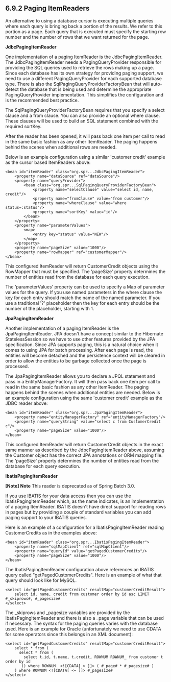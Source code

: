 ## 6.9.2 Paging ItemReaders ##

An alternative to using a database cursor is executing multiple queries where each query is bringing back a portion of the results. We refer to this portion as a page. Each query that is executed must specify the starting row number and the number of rows that we want returned for the page.

**JdbcPagingItemReader**

One implementation of a paging ItemReader is the JdbcPagingItemReader. The JdbcPagingItemReader needs a PagingQueryProvider responsible for providing the SQL queries used to retrieve the rows making up a page. Since each database has its own strategy for providing paging support, we need to use a different PagingQueryProvider for each supported database type. There is also the SqlPagingQueryProviderFactoryBean that will auto-detect the database that is being used and determine the appropriate PagingQueryProvider implementation. This simplifies the configuration and is the recommended best practice.

The SqlPagingQueryProviderFactoryBean requires that you specify a select clause and a from clause. You can also provide an optional where clause. These clauses will be used to build an SQL statement combined with the required sortKey.

After the reader has been opened, it will pass back one item per call to read in the same basic fashion as any other ItemReader. The paging happens behind the scenes when additional rows are needed.

Below is an example configuration using a similar 'customer credit' example as the cursor based ItemReaders above:

	<bean id="itemReader" class="org.spr...JdbcPagingItemReader">
	    <property name="dataSource" ref="dataSource"/>
	    <property name="queryProvider">
	        <bean class="org.spr...SqlPagingQueryProviderFactoryBean">
	            <property name="selectClause" value="select id, name, credit"/>
	            <property name="fromClause" value="from customer"/>
	            <property name="whereClause" value="where status=:status"/>
	            <property name="sortKey" value="id"/>
	        </bean>
	    </property>
	    <property name="parameterValues">
	        <map>
	            <entry key="status" value="NEW"/>
	        </map>
	    </property>
	    <property name="pageSize" value="1000"/>
	    <property name="rowMapper" ref="customerMapper"/>
	</bean>

This configured ItemReader will return CustomerCredit objects using the RowMapper that must be specified. The 'pageSize' property determines the number of entities read from the database for each query execution.

The 'parameterValues' property can be used to specify a Map of parameter values for the query. If you use named parameters in the where clause the key for each entry should match the name of the named parameter. If you use a traditional '?' placeholder then the key for each entry should be the number of the placeholder, starting with 1.

**JpaPagingItemReader**

Another implementation of a paging ItemReader is the JpaPagingItemReader. JPA doesn't have a concept similar to the Hibernate StatelessSession so we have to use other features provided by the JPA specification. Since JPA supports paging, this is a natural choice when it comes to using JPA for batch processing. After each page is read, the entities will become detached and the persistence context will be cleared in order to allow the entities to be garbage collected once the page is processed.

The JpaPagingItemReader allows you to declare a JPQL statement and pass in a EntityManagerFactory. It will then pass back one item per call to read in the same basic fashion as any other ItemReader. The paging happens behind the scenes when additional entities are needed. Below is an example configuration using the same 'customer credit' example as the JDBC reader above:

	<bean id="itemReader" class="org.spr...JpaPagingItemReader">
	    <property name="entityManagerFactory" ref="entityManagerFactory"/>
	    <property name="queryString" value="select c from CustomerCredit c"/>
	    <property name="pageSize" value="1000"/>
	</bean>

This configured ItemReader will return CustomerCredit objects in the exact same manner as described by the JdbcPagingItemReader above, assuming the Customer object has the correct JPA annotations or ORM mapping file. The 'pageSize' property determines the number of entities read from the database for each query execution.

**IbatisPagingItemReader**

**[Note]	Note**
This reader is deprecated as of Spring Batch 3.0.

If you use IBATIS for your data access then you can use the IbatisPagingItemReader which, as the name indicates, is an implementation of a paging ItemReader. IBATIS doesn't have direct support for reading rows in pages but by providing a couple of standard variables you can add paging support to your IBATIS queries.

Here is an example of a configuration for a IbatisPagingItemReader reading CustomerCredits as in the examples above:

	<bean id="itemReader" class="org.spr...IbatisPagingItemReader">
	    <property name="sqlMapClient" ref="sqlMapClient"/>
	    <property name="queryId" value="getPagedCustomerCredits"/>
	    <property name="pageSize" value="1000"/>
	</bean>

The IbatisPagingItemReader configuration above references an IBATIS query called "getPagedCustomerCredits". Here is an example of what that query should look like for MySQL.

	<select id="getPagedCustomerCredits" resultMap="customerCreditResult">
	    select id, name, credit from customer order by id asc LIMIT #_skiprows#, #_pagesize#
	</select>


The _skiprows and _pagesize variables are provided by the IbatisPagingItemReader and there is also a _page variable that can be used if necessary. The syntax for the paging queries varies with the database used. Here is an example for Oracle (unfortunately we need to use CDATA for some operators since this belongs in an XML document):

	<select id="getPagedCustomerCredits" resultMap="customerCreditResult">
	    select * from (
	      select * from (
	        select t.id, t.name, t.credit, ROWNUM ROWNUM_ from customer t order by id
	       )) where ROWNUM_ <![CDATA[ > ]]> ( #_page# * #_pagesize# )
	    ) where ROWNUM <![CDATA[ <= ]]> #_pagesize#
	</select>

